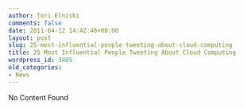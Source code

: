 ```yaml
---
author: Teri Elniski
comments: false
date: 2011-04-12 14:42:46+00:00
layout: post
slug: 25-most-influential-people-tweeting-about-cloud-computing
title: 25 Most Influential People Tweeting About Cloud Computing
wordpress_id: 3405
old_categories:
- News
---
```


No Content Found
